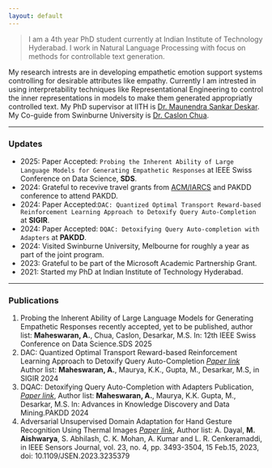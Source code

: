```yaml
---
layout: default
---
```




> I am a 4th year PhD student currently at Indian Institute of Technology Hyderabad. I work in Natural Language Processing with focus on methods for controllable text generation.

My research intrests are in developing empathetic emotion support systems controlling for desirable attributes like empathy. Currently I am intrested in using interpretability techniques like Representational Engineering to control the inner representations in models to make them generated appropriatly controlled text. My PhD supervisor at IITH is [Dr. Maunendra Sankar Deskar](https://people.iith.ac.in/maunendra/index.html). My Co-guide from Swinburne University is [Dr. Caslon Chua](https://experts.swinburne.edu.au/1025-caslon-chua).  

* * *
### Updates
* 2025: Paper Accepted: `Probing the Inherent Ability of Large Language Models for Generating Empathetic Responses` at IEEE Swiss Conference on Data Science, **SDS**.
* 2024: Grateful to recevive travel grants from [ACM/IARCS](https://www.iarcs.org.in/) and PAKDD conference to attend PAKDD.
* 2024: Paper Accepted:`DAC: Quantized Optimal Transport Reward-based Reinforcement Learning Approach to Detoxify Query Auto-Completion` at **SIGIR**.
* 2024: Paper Accepted: `DQAC: Detoxifying Query Auto-completion with Adapters` at **PAKDD**.
* 2024: Visited Swinburne University, Melbourne for roughly a year as part of the joint program.
* 2023: Grateful to be part of the Microsoft Academic Partnership Grant.
* 2021: Started my PhD at Indian Institute of Technology Hyderabad.

* * * *
### Publications
1. Probing the Inherent Ability of Large Language Models for Generating Empathetic Responses recently accepted, yet to be published, author list: **Maheswaran, A.**, Chua, Caslon, Desarkar, M.S. In: 12th IEEE Swiss Conference on Data Science.SDS 2025
2. DAC: Quantized Optimal Transport Reward-based Reinforcement Learning Approach to Detoxify Query Auto-Completion [*Paper link*](https://dl.acm.org/doi/pdf/10.1145/3626772.3657779) Author list: **Maheswaran, A.**, Maurya, K.K., Gupta, M., Desarkar, M.S, in SIGIR 2024
3. DQAC: Detoxifying Query Auto-Completion with Adapters Publication, [*Paper link*](https://link.springer.com/chapter/10.1007/978-981-97-2266-2_9), Author list: **Maheswaran, A.**, Maurya, K.K. Gupta, M., Desarkar, M.S. In: Advances in Knowledge Discovery and Data Mining.PAKDD 2024
4. Adversarial Unsupervised Domain Adaptation for Hand Gesture Recognition Using Thermal Images [*Paper link*](https://ieeexplore.ieee.org/iel7/7361/4427201/10017178.pdf), Author list: A. Dayal, **M. Aishwarya**, S. Abhilash, C. K. Mohan, A. Kumar and L. R. Cenkeramaddi, in IEEE Sensors Journal, vol. 23, no. 4, pp. 3493-3504, 15 Feb.15, 2023, doi: 10.1109/JSEN.2023.3235379
